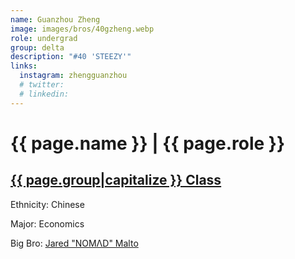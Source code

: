 ```yaml
---
name: Guanzhou Zheng
image: images/bros/40gzheng.webp
role: undergrad
group: delta
description: "#40 'STEEZY'"
links:
  instagram: zhengguanzhou
  # twitter: 
  # linkedin: 
---
```


# {{ page.name }} | {{ page.role }} 
    
## [{{ page.group|capitalize }} Class](/ah/{{page.group}}s)
    
Ethnicity: Chinese

Major: Economics

Big Bro: [Jared "NOMΛD" Malto](14jmalto)


